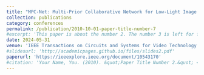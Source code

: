 ```yaml
---
title: "MPC-Net: Multi-Prior Collaborative Network for Low-Light Image Enhancement"
collection: publications
category: conferences
permalink: /publication/2010-10-01-paper-title-number-7
#excerpt: 'This paper is about the number 2. The number 3 is left for future work.'
date: 2024-05-31
venue: 'IEEE Transactions on Circuits and Systems for Video Technology (T-CSVT)'
#slidesurl: 'http://academicpages.github.io/files/slides2.pdf'
paperurl: 'https://ieeexplore.ieee.org/document/10543170'
#citation: 'Your Name, You. (2010). &quot;Paper Title Number 2.&quot; <i>Journal 1</i>. 1(2).'
---
```

